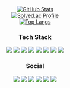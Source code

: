 <div align="center">
  <a href="https://github.com/anuraghazra/github-readme-stats">
    <img src="https://github-readme-stats.vercel.app/api?username=woosang1" alt="GitHub Stats" style="max-width: 100%;">
  </a>
</div>
<div align="center">
  <a href="https://solved.ac/wsl2918/">
    <img src="http://mazassumnida.wtf/api/v2/generate_badge?boj=wsl2918" alt="Solved.ac Profile">
  </a>
</div>
<div align="center">
  <a href="https://github.com/anuraghazra/github-readme-stats">
    <img src="https://github-readme-stats.vercel.app/api/top-langs/?username=woosang1" alt="Top Langs" style="max-width: 100%;">
  </a>
</div>


<h3 align="center"><b>Tech Stack</b></h3>
<p align="center">
<img src="https://img.shields.io/badge/Android-3DDC84?style=flat-square&logo=android&logoColor=white"/>
<img src="https://img.shields.io/badge/Android Studio-3DDC84?style=flat-square&logo=Android Studio&logoColor=white"/>
<img src="https://img.shields.io/badge/Kotlin-7F52FF?style=flat-square&logo=Kotlin&logoColor=white"/>
<img src="https://img.shields.io/badge/Gradle-02303A?style=flat-square&logo=Gradle&logoColor=white"/>
<img src="https://img.shields.io/badge/Wear Os-4285F4?style=flat-square&logo=wearos&logoColor=white"/>
<img src="https://img.shields.io/badge/Git-F05032?style=flat-square&logo=git&logoColor=white"/>
<img src="https://img.shields.io/badge/GitHub-181717?style=flat-square&logo=GitHub&logoColor=white"/>
<img src="https://img.shields.io/badge/GitLab-FC6D26?style=flat-square&logo=gitlab&logoColor=white"/>
</p>

<h3 align="center"><b>Social</b></h3>
<p align="center">
<img src="https://img.shields.io/badge/kakao-FFCD00?style=flat-square&logo=kakaotalk&logoColor=white"/>
<img src="https://img.shields.io/badge/naver-03C75A?style=flat-square&logo=naver&logoColor=white"/>
<img src="https://img.shields.io/badge/google-EA4335?style=flat-square&logo=google&logoColor=white"/>
<img src="https://img.shields.io/badge/instagram-E4405F?style=flat-square&logo=instagram&logoColor=white"/>
<img src="https://img.shields.io/badge/facebook-0866FF?style=flat-square&logo=facebook&logoColor=white"/>
<img src="https://img.shields.io/badge/discord-5865F2?style=flat-square&logo=discord&logoColor=white"/>
</p>
